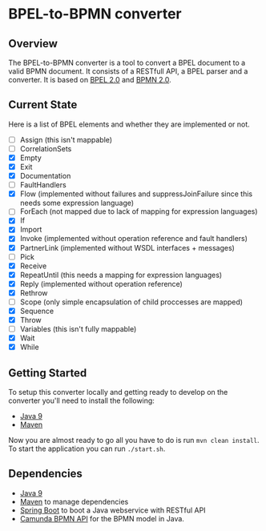 # BPEL-to-BPMN converter

## Overview
The BPEL-to-BPMN converter is a tool to convert a BPEL document to a valid BPMN document. It consists of a RESTfull API, a BPEL parser and a converter. It is based on [BPEL 2.0](http://docs.oasis-open.org/wsbpel/2.0/OS/wsbpel-v2.0-OS.html) and [BPMN 2.0](https://www.omg.org/spec/BPMN).

## Current State
Here is a list of BPEL elements and whether they are implemented or not.
- [ ] Assign (this isn't mappable)
- [ ] CorrelationSets
- [x] Empty
- [x] Exit
- [x] Documentation
- [ ] FaultHandlers
- [x] Flow (implemented without failures and suppressJoinFailure since this needs some expression language)
- [ ] ForEach (not mapped due to lack of mapping for expression languages)
- [x] If
- [x] Import
- [x] Invoke (implemented without operation reference and fault handlers)
- [x] PartnerLink (implemented without WSDL interfaces + messages)
- [ ] Pick
- [x] Receive
- [x] RepeatUntil (this needs a mapping for expression languages)
- [x] Reply (implemented without operation reference)
- [x] Rethrow
- [ ] Scope (only simple encapsulation of child proccesses are mapped)
- [x] Sequence
- [x] Throw
- [ ] Variables (this isn't fully mappable)
- [x] Wait
- [x] While

## Getting Started
To setup this converter locally and getting ready to develop on the converter you'll need to install the following:
- [Java 9](https://www.oracle.com/java/java9.html)
- [Maven](https://maven.apache.org/)

Now you are almost ready to go all you have to do is run `mvn clean install`.
To start the application you can run `./start.sh`.

## Dependencies
- [Java 9](https://www.oracle.com/java/java9.html)
- [Maven](https://maven.apache.org/) to manage dependencies
- [Spring Boot](https://spring.io/projects/spring-boot) to boot a Java webservice with RESTful API
- [Camunda BPMN API](https://docs.camunda.org/manual/7.7/user-guide/model-api/bpmn-model-api/) for the BPMN model in Java.